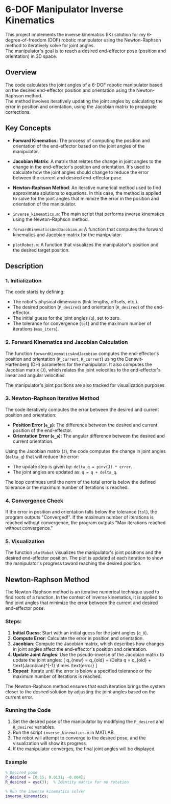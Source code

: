 # 6-DOF Manipulator Inverse Kinematics

This project implements the inverse kinematics (IK) solution for my 6-degree-of-freedom (DOF) robotic manipulator using the Newton-Raphson method to iteratively solve for joint angles.  
The manipulator's goal is to reach a desired end-effector pose (position and orientation) in 3D space.

## Overview

The code calculates the joint angles of a 6-DOF robotic manipulator based on the desired end-effector position and orientation using the Newton-Raphson method.  
The method involves iteratively updating the joint angles by calculating the error in position and orientation, using the Jacobian matrix to propagate corrections.

## Key Concepts

- **Forward Kinematics**: The process of computing the position and orientation of the end-effector based on the joint angles of the manipulator.
  
- **Jacobian Matrix**: A matrix that relates the change in joint angles to the change in the end-effector's position and orientation. It's used to calculate how the joint angles should change to reduce the error between the current and desired end-effector pose.

- **Newton-Raphson Method**: An iterative numerical method used to find approximate solutions to equations. In this case, the method is applied to solve for the joint angles that minimize the error in the position and orientation of the manipulator.


- `inverse_kinematics.m`: The main script that performs inverse kinematics using the Newton-Raphson method.
- `forwardKinematicsAndJacobian.m`: A function that computes the forward kinematics and Jacobian matrix for the manipulator.
- `plotRobot.m`: A function that visualizes the manipulator's position and the desired target position.

## Description

### 1. **Initialization**

The code starts by defining:
- The robot's physical dimensions (link lengths, offsets, etc.).
- The desired position (`P_desired`) and orientation (`R_desired`) of the end-effector.
- The initial guess for the joint angles (`q`), set to zero.
- The tolerance for convergence (`tol`) and the maximum number of iterations (`max_iters`).

### 2. **Forward Kinematics and Jacobian Calculation**

The function `forwardKinematicsAndJacobian` computes the end-effector's position and orientation (`P_current`, `R_current`) using the Denavit-Hartenberg (DH) parameters for the manipulator. It also computes the Jacobian matrix (`J`), which relates the joint velocities to the end-effector's linear and angular velocities.

The manipulator's joint positions are also tracked for visualization purposes.

### 3. **Newton-Raphson Iterative Method**

The code iteratively computes the error between the desired and current position and orientation:
- **Position Error (`e_p`)**: The difference between the desired and current position of the end-effector.
- **Orientation Error (`e_o`)**: The angular difference between the desired and current orientation.

Using the Jacobian matrix (`J`), the code computes the change in joint angles (`delta_q`) that will reduce the error:
- The update step is given by: `delta_q = pinv(J) * error`.
- The joint angles are updated as: `q = q + delta_q`.

The loop continues until the norm of the total error is below the defined tolerance or the maximum number of iterations is reached.

### 4. **Convergence Check**

If the error in position and orientation falls below the tolerance (`tol`), the program outputs "Converged!". If the maximum number of iterations is reached without convergence, the program outputs "Max iterations reached without convergence."

### 5. **Visualization**

The function `plotRobot` visualizes the manipulator's joint positions and the desired end-effector position. The plot is updated at each iteration to show the manipulator's progress toward reaching the desired position.

## Newton-Raphson Method

The Newton-Raphson method is an iterative numerical technique used to find roots of a function. In the context of inverse kinematics, it is applied to find joint angles that minimize the error between the current and desired end-effector pose.

### Steps:
1. **Initial Guess**: Start with an initial guess for the joint angles (`q_0`).
2. **Compute Error**: Calculate the error in position and orientation.
3. **Jacobian**: Compute the Jacobian matrix, which describes how changes in joint angles affect the end-effector's position and orientation.
4. **Update Joint Angles**: Use the pseudo-inverse of the Jacobian matrix to update the joint angles:
   \[
   q_{new} = q_{old} + \Delta q = q_{old} + \text{Jacobian}^{-1} \times \text{error}
   \]
5. **Repeat**: Iterate until the error is below a specified tolerance or the maximum number of iterations is reached.

The Newton-Raphson method ensures that each iteration brings the system closer to the desired solution by adjusting the joint angles based on the current error.



### Running the Code

1. Set the desired pose of the manipulator by modifying the `P_desired` and `R_desired` variables.
2. Run the script `inverse_kinematics.m` in MATLAB.
3. The robot will attempt to converge to the desired pose, and the visualization will show its progress.
4. If the manipulator converges, the final joint angles will be displayed.

### Example

```matlab
% Desired pose
P_desired = [0.15; 0.0131; -0.004];
R_desired = eye(3);  % Identity matrix for no rotation

% Run the inverse kinematics solver
inverse_kinematics;
